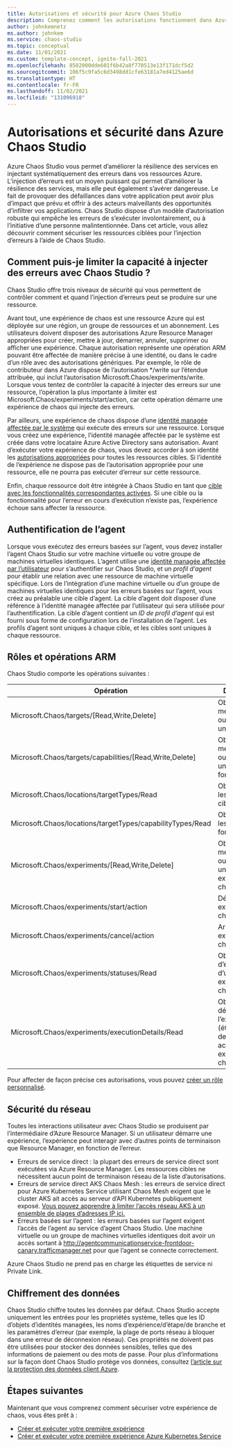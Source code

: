 ```yaml
---
title: Autorisations et sécurité pour Azure Chaos Studio
description: Comprenez comment les autorisations fonctionnent dans Azure Chaos Studio, et comment vous pouvez sécuriser des ressources à partir d’une injection d’erreurs accidentelles.
author: johnkemnetz
ms.author: johnkem
ms.service: chaos-studio
ms.topic: conceptual
ms.date: 11/01/2021
ms.custom: template-concept, ignite-fall-2021
ms.openlocfilehash: 8502000dde601f6b42a8f770513e13f171dcf5d2
ms.sourcegitcommit: 106f5c9fa5c6d3498dd1cfe63181a7ed4125ae6d
ms.translationtype: HT
ms.contentlocale: fr-FR
ms.lasthandoff: 11/02/2021
ms.locfileid: "131096918"
---
```

# <a name="permissions-and-security-in-azure-chaos-studio"></a>Autorisations et sécurité dans Azure Chaos Studio

Azure Chaos Studio vous permet d’améliorer la résilience des services en injectant systématiquement des erreurs dans vos ressources Azure. L’injection d’erreurs est un moyen puissant qui permet d’améliorer la résilience des services, mais elle peut également s’avérer dangereuse. Le fait de provoquer des défaillances dans votre application peut avoir plus d’impact que prévu et offrir à des acteurs malveillants des opportunités d’infiltrer vos applications. Chaos Studio dispose d’un modèle d’autorisation robuste qui empêche les erreurs de s’exécuter involontairement, ou à l’initiative d’une personne malintentionnée. Dans cet article, vous allez découvrir comment sécuriser les ressources ciblées pour l’injection d’erreurs à l’aide de Chaos Studio.

## <a name="how-can-i-restrict-the-ability-to-inject-faults-with-chaos-studio"></a>Comment puis-je limiter la capacité à injecter des erreurs avec Chaos Studio ?

Chaos Studio offre trois niveaux de sécurité qui vous permettent de contrôler comment et quand l’injection d’erreurs peut se produire sur une ressource.

Avant tout, une expérience de chaos est une ressource Azure qui est déployée sur une région, un groupe de ressources et un abonnement. Les utilisateurs doivent disposer des autorisations Azure Resource Manager appropriées pour créer, mettre à jour, démarrer, annuler, supprimer ou afficher une expérience. Chaque autorisation représente une opération ARM pouvant être affectée de manière précise à une identité, ou dans le cadre d’un rôle avec des autorisations génériques. Par exemple, le rôle de contributeur dans Azure dispose de l’autorisation */write sur l’étendue attribuée, qui inclut l’autorisation Microsoft.Chaos/experiments/write. Lorsque vous tentez de contrôler la capacité à injecter des erreurs sur une ressource, l’opération la plus importante à limiter est Microsoft.Chaos/experiments/start/action, car cette opération démarre une expérience de chaos qui injecte des erreurs.

Par ailleurs, une expérience de chaos dispose d’une [identité managée affectée par le système](../active-directory/managed-identities-azure-resources/overview.md) qui exécute des erreurs sur une ressource. Lorsque vous créez une expérience, l’identité managée affectée par le système est créée dans votre locataire Azure Active Directory sans autorisation. Avant d’exécuter votre expérience de chaos, vous devez accorder à son identité les [autorisations appropriées](chaos-studio-fault-providers.md) pour toutes les ressources cibles. Si l’identité de l’expérience ne dispose pas de l’autorisation appropriée pour une ressource, elle ne pourra pas exécuter d’erreur sur cette ressource.

Enfin, chaque ressource doit être intégrée à Chaos Studio en tant que [cible avec les fonctionnalités correspondantes activées](chaos-studio-targets-capabilities.md). Si une cible ou la fonctionnalité pour l’erreur en cours d’exécution n’existe pas, l’expérience échoue sans affecter la ressource.

## <a name="agent-authentication"></a>Authentification de l’agent

Lorsque vous exécutez des erreurs basées sur l’agent, vous devez installer l’agent Chaos Studio sur votre machine virtuelle ou votre groupe de machines virtuelles identiques. L’agent utilise une [identité managée affectée par l’utilisateur](../active-directory/managed-identities-azure-resources/overview.md) pour s’authentifier sur Chaos Studio, et un *profil d’agent* pour établir une relation avec une ressource de machine virtuelle spécifique. Lors de l’intégration d’une machine virtuelle ou d’un groupe de machines virtuelles identiques pour les erreurs basées sur l’agent, vous créez au préalable une cible d’agent. La cible d’agent doit disposer d’une référence à l’identité managée affectée par l’utilisateur qui sera utilisée pour l’authentification. La cible d’agent contient un *ID de profil d’agent* qui est fourni sous forme de configuration lors de l’installation de l’agent. Les profils d’agent sont uniques à chaque cible, et les cibles sont uniques à chaque ressource.

## <a name="arm-operations-and-roles"></a>Rôles et opérations ARM

Chaos Studio comporte les opérations suivantes :

| Opération | Description |
| -- | -- |
| Microsoft.Chaos/targets/[Read,Write,Delete] | Obtenir, créer, mettre à jour ou supprimer une cible. |
| Microsoft.Chaos/targets/capabilities/[Read,Write,Delete] | Obtenir, créer, mettre à jour ou supprimer une fonctionnalité. |
| Microsoft.Chaos/locations/targetTypes/Read | Obtenir tous les types de cibles. |
| Microsoft.Chaos/locations/targetTypes/capabilityTypes/Read | Obtenir tous les types de fonctionnalités. |
| Microsoft.Chaos/experiments/[Read,Write,Delete] | Obtenir, créer, mettre à jour ou supprimer une expérience de chaos. |
| Microsoft.Chaos/experiments/start/action | Démarrer une expérience de chaos. |
| Microsoft.Chaos/experiments/cancel/action | Arrêter une expérience de chaos. |
| Microsoft.Chaos/experiments/statuses/Read | Obtenir l’état d’exécution d’une expérience de chaos. |
| Microsoft.Chaos/experiments/executionDetails/Read | Obtenir les détails de l’exécution (état et erreurs de chaque action) d’une expérience de chaos. |

Pour affecter de façon précise ces autorisations, vous pouvez [créer un rôle personnalisé](../role-based-access-control/custom-roles.md).

## <a name="network-security"></a>Sécurité du réseau

Toutes les interactions utilisateur avec Chaos Studio se produisent par l’intermédiaire d’Azure Resource Manager. Si un utilisateur démarre une expérience, l’expérience peut interagir avec d’autres points de terminaison que Resource Manager, en fonction de l’erreur.
* Erreurs de service direct : la plupart des erreurs de service direct sont exécutées via Azure Resource Manager. Les ressources cibles ne nécessitent aucun point de terminaison réseau de la liste d’autorisations.
* Erreurs de service direct AKS Chaos Mesh : les erreurs de service direct pour Azure Kubernetes Service utilisant Chaos Mesh exigent que le cluster AKS ait accès au serveur d’API Kubernetes publiquement exposé. [Vous pouvez apprendre à limiter l’accès réseau AKS à un ensemble de plages d’adresses IP ici.](../aks/api-server-authorized-ip-ranges.md)
* Erreurs basées sur l’agent : les erreurs basées sur l’agent exigent l’accès de l’agent au service d’agent Chaos Studio. Une machine virtuelle ou un groupe de machines virtuelles identiques doit avoir un accès sortant à http://agentcommunicationservice-frontdoor-canary.trafficmanager.net pour que l’agent se connecte correctement.

Azure Chaos Studio ne prend pas en charge les étiquettes de service ni Private Link.

## <a name="data-encryption"></a>Chiffrement des données

Chaos Studio chiffre toutes les données par défaut. Chaos Studio accepte uniquement les entrées pour les propriétés système, telles que les ID d’objets d’identités managées, les noms d’expérience/d’étape/de branche et les paramètres d’erreur (par exemple, la plage de ports réseau à bloquer dans une erreur de déconnexion réseau). Ces propriétés ne doivent pas être utilisées pour stocker des données sensibles, telles que des informations de paiement ou des mots de passe. Pour plus d’informations sur la façon dont Chaos Studio protège vos données, consultez [l’article sur la protection des données client Azure](../security/fundamentals/protection-customer-data.md).

## <a name="next-steps"></a>Étapes suivantes
Maintenant que vous comprenez comment sécuriser votre expérience de chaos, vous êtes prêt à :
- [Créer et exécuter votre première expérience](chaos-studio-tutorial-service-direct.md)
- [Créer et exécuter votre première expérience Azure Kubernetes Service](chaos-studio-tutorial-aks.md)
